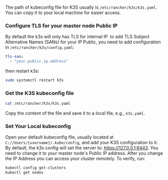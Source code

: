 The path of kubeconfig file for K3S usually is `/etc/rancher/k3s/k3s.yaml`. You can copy it to your local machine for easier access.

### Configure TLS for your master node Public IP
By default the k3s will only has TLS for internal IP. to add TLS Subject Alternative Names (SANs) for your IP Public, you need to add configuration in `/etc/rancher/k3s/config.yaml`:
```yaml
tls-san:
  - "your.public.ip.address"
```

then restart k3s:
```bash
sudo systemctl restart k3s
```

### Get the K3S kubeconfig file
```bash
cat /etc/rancher/k3s/k3s.yaml
```
Copy the content of the file and save it to a local file, e.g., `k3s.yaml`.

### Set Your Local kubeconfig
Open your default kubeconfig file, usually located at `C://Users/{username}/.kube/config`, and add your K3S configuration to it.
By default, the k3s config will set the server to: https://127.0.0.1:6443. You need to change it to your master node's Public IP address.
After you change the IP Address you can access your cluster remotely. To verify, run:
```bash
kubectl config get-clusters
kubectl get nodes   
```